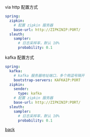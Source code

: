 via http 配置方式  

```yml
spring:
  zipkin:
    # 配置 zipkin 服务器
    base-url: http://ZIPKINIP:PORT/
  sleuth:
    sampler:
      # 日志采样率，默认 10%
      probability: 0.1
```

kafka 配置方式  
```yml
spring:
  kafka:
    # kafka 服务器地址端口，多个用逗号隔开
    bootstrap-servers: KAFKAIP:PORT
  zipkin:
    sender: 
      type: kafka
    # 配置 zipkin 服务器
    base-url: http://ZIPKINIP:PORT/
  sleuth:
    sampler:
      # 日志采样率，默认 10%
      probability: 0.1
```

[back](../2.md)  